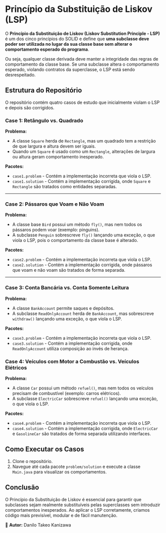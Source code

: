 # Princípio da Substituição de Liskov (LSP) 

O **Princípio da Substituição de Liskov (Liskov Substitution Principle - LSP)** é um dos cinco princípios do SOLID e define que **uma subclasse deve poder ser utilizada no lugar da sua classe base sem alterar o comportamento esperado do programa**.

Ou seja, qualquer classe derivada deve manter a integridade das regras de comportamento da classe base. Se uma subclasse altera o comportamento esperado, violando contratos da superclasse, o LSP está sendo desrespeitado.

## Estrutura do Repositório
O repositório contém quatro casos de estudo que inicialmente violam o LSP e depois são corrigidos.

### **Case 1: Retângulo vs. Quadrado**
**Problema:**
- A classe `Square` herda de `Rectangle`, mas um quadrado tem a restrição de que largura e altura devem ser iguais. 
- Quando um `Square` é usado como um `Rectangle`, alterações de largura ou altura geram comportamento inesperado.

**Pacotes:**
- `case1.problem` - Contém a implementação incorreta que viola o LSP.
- `case1.solution` - Contém a implementação corrigida, onde `Square` e `Rectangle` são tratados como entidades separadas.

---

### **Case 2: Pássaros que Voam e Não Voam**
**Problema:**
- A classe base `Bird` possui um método `fly()`, mas nem todos os pássaros podem voar (exemplo: pinguins).
- A subclasse `Penguin` sobrescreve `fly()` lançando uma exceção, o que viola o LSP, pois o comportamento da classe base é alterado.

**Pacotes:**
- `case2.problem` - Contém a implementação incorreta que viola o LSP.
- `case2.solution` - Contém a implementação corrigida, onde pássaros que voam e não voam são tratados de forma separada.

---

### **Case 3: Conta Bancária vs. Conta Somente Leitura**
**Problema:**
- A classe `BankAccount` permite saques e depósitos.
- A subclasse `ReadOnlyAccount` herda de `BankAccount`, mas sobrescreve `withdraw()` lançando uma exceção, o que viola o LSP.

**Pacotes:**
- `case3.problem` - Contém a implementação incorreta que viola o LSP.
- `case3.solution` - Contém a implementação corrigida, onde `ReadOnlyAccount` utiliza composição ao invés de herança.

### **Case 4: Veículos com Motor a Combustão vs. Veículos Elétricos**
**Problema:**
- A classe `Car` possui um método `refuel()`, mas nem todos os veículos precisam de combustível (exemplo: carros elétricos).
- A subclasse `ElectricCar` sobrescreve `refuel()` lançando uma exceção, o que viola o LSP.

**Pacotes:**
- `case4.problem` - Contém a implementação incorreta que viola o LSP.
- `case4.solution` - Contém a implementação corrigida, onde `ElectricCar` e `GasolineCar` são tratados de forma separada utilizando interfaces.

## Como Executar os Casos
1. Clone o repositório.
2. Navegue até cada pacote `problem/solution` e execute a classe `Main.java` para visualizar os comportamentos.

## Conclusão
O Princípio da Substituição de Liskov é essencial para garantir que subclasses sejam realmente substituíveis pelas superclasses sem introduzir comportamentos inesperados. Ao aplicar o LSP corretamente, criamos código mais previsível, modular e de fácil manutenção.

📌 **Autor:** Danilo Takeo Kanizawa

